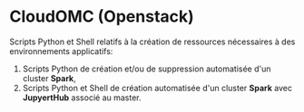 # CloudOMC (Openstack)
Scripts Python et Shell relatifs à la création de ressources nécessaires à des environnements applicatifs:

1. Scripts Python de création et/ou de suppression automatisée d'un cluster **Spark**,
2. Scripts Python et Shell de création automatisée d'un cluster **Spark** avec **JupyertHub** associé au master.
